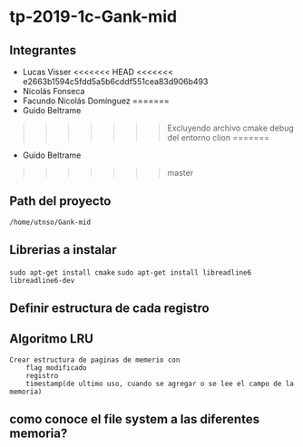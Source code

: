 # tp-2019-1c-Gank-mid

## Integrantes
- Lucas Visser
<<<<<<< HEAD
<<<<<<< e2663b1594c5fdd5a5b6cddf551cea83d906b493
- Nicolás Fonseca
- Facundo Nicolás Domínguez
=======
- Guido Beltrame
>>>>>>> Excluyendo archivo cmake debug del entorno clion
=======
- Guido Beltrame
>>>>>>> master

## Path del proyecto
`/home/utnso/Gank-mid`

## Librerias a instalar
`sudo apt-get install cmake`
`sudo apt-get install libreadline6 libreadline6-dev`

## Definir estructura de cada registro

## Algoritmo LRU
    Crear estructura de paginas de memerio con
        flag modificado
        registro
        timestamp(de ultimo uso, cuando se agregar o se lee el campo de la memoria)

## como conoce el file system a las diferentes memoria?